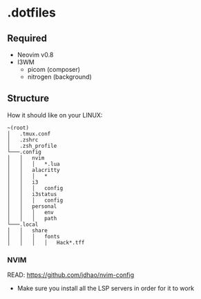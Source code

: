# .dotfiles

## Required
- Neovim v0.8
- I3WM
  - picom (composer)
  - nitrogen (background)

## Structure

How it should like on your LINUX:
```
~(root)
│   .tmux.conf
│   .zshrc
│   .zsh_profile
└───.config
│   │   nvim
│   │   │   *.lua
│   │   alacritty
│   │   │   *
│   │   i3
│   │   │   config
│   │   i3status
│   │   │   config
│   │   personal
│   │   │   env
│   │   │   path
└───.local
│   │   share
│   │   │   fonts
│   │   │   │   Hack*.tff
```

### NVIM
READ: https://github.com/jdhao/nvim-config
- Make sure you install all the LSP servers in order for it to work
